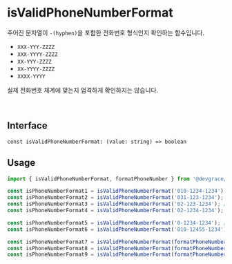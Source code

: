# isValidPhoneNumberFormat

주어진 문자열이 `-(hyphen)`을 포함한 전화번호 형식인지 확인하는 함수입니다.

- `XXX-YYY-ZZZZ`
- `XXX-YYYY-ZZZZ`
- `XX-YYY-ZZZZ`
- `XX-YYYY-ZZZZ`
- `XXXX-YYYY`

실제 전화번호 체계에 맞는지 엄격하게 확인하지는 않습니다.

<br />

## Interface
```tsx
const isValidPhoneNumberFormat: (value: string) => boolean
```

## Usage
```ts
import { isValidPhoneNumberFormat, formatPhoneNumber } from '@devgrace/utils';

const isPhoneNumberFormat1 = isValidPhoneNumberFormat('010-1234-1234'); // true
const isPhoneNumberFormat2 = isValidPhoneNumberFormat('031-123-1234'); // true
const isPhoneNumberFormat3 = isValidPhoneNumberFormat('02-123-1234'); // true
const isPhoneNumberFormat4 = isValidPhoneNumberFormat('02-1234-1234'); // true

const isPhoneNumberFormat5 = isValidPhoneNumberFormat('0-1234-1234'); // false
const isPhoneNumberFormat6 = isValidPhoneNumberFormat('010-12455-1234'); // false

const isPhoneNumberFormat7 = isValidPhoneNumberFormat(formatPhoneNumber('01012341234')); // true
const isPhoneNumberFormat8 = isValidPhoneNumberFormat(formatPhoneNumber('021231234')); // true
const isPhoneNumberFormat9 = isValidPhoneNumberFormat(formatPhoneNumber('010-1234-1234')); // true
```